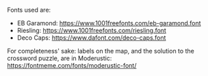 Fonts used are:
* EB Garamond: https://www.1001freefonts.com/eb-garamond.font
* Riesling: https://www.1001freefonts.com/riesling.font
* Deco Caps: https://www.dafont.com/deco-caps.font

For completeness' sake: labels on the map, and the solution to the crossword puzzle, are in Moderustic: https://fontmeme.com/fonts/moderustic-font/

